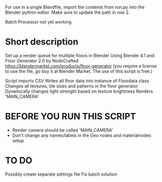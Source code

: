 For use in a single Blendfile, import the contents from run.py into the Blender python editor. Make sure to update the path in row 2.

Batch Processor not yet working


# Short description
Set up a render queue for multiple floors in Blender
Using Blender 4.1 and Floor Generator 2.0 by NodeCrafted https://blendermarket.com/products/floor-generator (you require a license to use the file, go buy it at Blender Market. The use of this script is free.)

Script imports CSV
Writes all floor data into instance of Floordata class
Changes all textures, tile sizes and patterns in the floor generator
Dynamically changes light strength based on texture brightness
Renders 'MAIN_CAMERA'

# BEFORE YOU RUN THIS SCRIPT
- Render camera should be called 'MAIN_CAMERA'
- Don't change any names/labels in the Geo nodes and materialnodes setup

# TO DO
Possibly create separate settings file
Fix batch solution